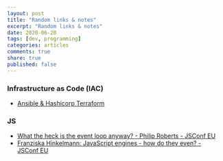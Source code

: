 ```yaml
---
layout: post
title: "Random links & notes"
excerpt: "Random links & notes"
date: 2020-06-20
tags: [dev, programming]
categories: articles
comments: true
share: true
published: false
---
```


### Infrastructure as Code (IAC)

* [Ansible & Hashicorp Terraform](https://www.youtube.com/watch?time_continue=2&v=-gKTeT3BgHE&feature=emb_title)

### JS

* [What the heck is the event loop anyway? - Philip Roberts - JSConf EU](https://www.youtube.com/watch?v=8aGhZQkoFbQ)
* [Franziska Hinkelmann: JavaScript engines - how do they even? - JSConf EU](https://www.youtube.com/watch?v=p-iiEDtpy6I)